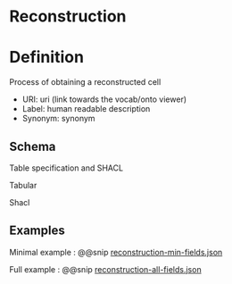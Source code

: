 # Reconstruction

# Definition

Process of obtaining a reconstructed cell

* URI: uri (link towards the vocab/onto viewer)
* Label: human readable description
* Synonym: synonym


## Schema

Table specification and SHACL

Tabular


Shacl




## Examples

Minimal example
: @@snip [reconstruction-min-fields.json](../../assets/entities/reconstruction-min-fields.json)

Full example
: @@snip [reconstruction-all-fields.json](../../assets/entities/reconstruction-all-fields.json)


